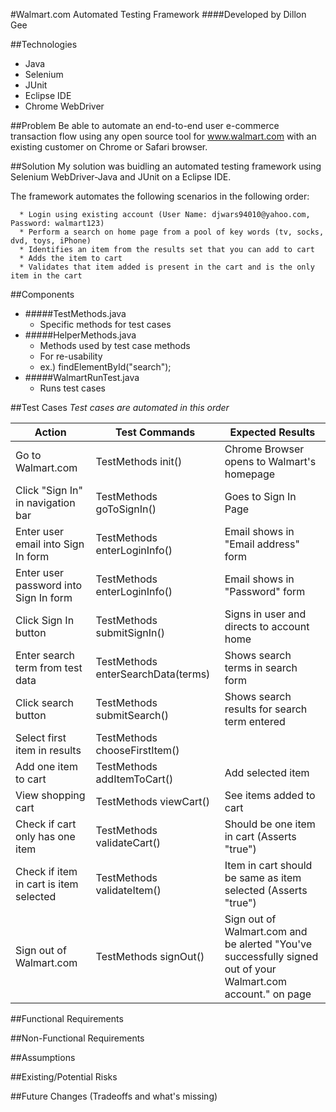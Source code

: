 #Walmart.com Automated Testing Framework
####Developed by Dillon Gee

##Technologies
  + Java
  + Selenium 
  + JUnit
  + Eclipse IDE
  + Chrome WebDriver

##Problem
  Be able to automate an end-to-end user e-commerce transaction flow using any open source tool for www.walmart.com with an existing customer on Chrome or Safari browser.

##Solution
  My solution was buidling an automated testing framework using Selenium WebDriver-Java and JUnit on a Eclipse IDE. 
  
  The framework automates the following scenarios in the following order:

      * Login using existing account (User Name: djwars94010@yahoo.com, Password: walmart123)
      * Perform a search on home page from a pool of key words (tv, socks, dvd, toys, iPhone)
      * Identifies an item from the results set that you can add to cart
      * Adds the item to cart
      * Validates that item added is present in the cart and is the only item in the cart

##Components
  + #####TestMethods.java
    - Specific methods for test cases
  + #####HelperMethods.java
    - Methods used by test case methods
    - For re-usability
    - ex.) findElementById("search");
  + #####WalmartRunTest.java
    - Runs test cases

##Test Cases
*Test cases are automated in this order*
  
| Action                                 | Test Commands                      | Expected Results                                                                                             |
| -------------------------------------- | ---------------------------------- | ------------------------------------------------------------------------------------------------------------ |
| Go to Walmart.com                      | TestMethods init()                 | Chrome Browser opens to Walmart's homepage                                                                   |
| Click "Sign In" in navigation bar      | TestMethods goToSignIn()           | Goes to Sign In Page                                                                                         |
| Enter user email into Sign In form     | TestMethods enterLoginInfo()       | Email shows in "Email address" form                                                                          |
| Enter user password into Sign In form  | TestMethods enterLoginInfo()       | Email shows in "Password" form                                                                               |
| Click Sign In button                   | TestMethods submitSignIn()         | Signs in user and directs to account home                                                                    |
| Enter search term from test data       | TestMethods enterSearchData(terms) | Shows search terms in search form                                                                            |
| Click search button                    | TestMethods submitSearch()         | Shows search results for search term entered                                                                 |
| Select first item in results           | TestMethods chooseFirstItem()      |                                                                                                              |
| Add one item to cart                   | TestMethods addItemToCart()        | Add selected item                                                                                            |
| View shopping cart                     | TestMethods viewCart()             | See items added to cart                                                                                      |
| Check if cart only has one item        | TestMethods validateCart()         | Should be one item in cart (Asserts "true")                                                                  |
| Check if item in cart is item selected | TestMethods validateItem()         | Item in cart should be same as item selected (Asserts "true")                                                |
| Sign out of Walmart.com                | TestMethods signOut()              | Sign out of Walmart.com and be alerted "You've successfully signed out of your Walmart.com account." on page |

##Functional Requirements

##Non-Functional Requirements

##Assumptions

##Existing/Potential Risks

##Future Changes (Tradeoffs and what's missing)





